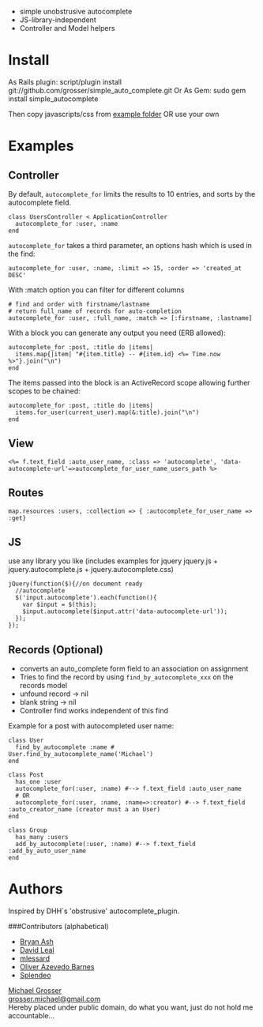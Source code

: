  - simple unobstrusive autocomplete
 - JS-library-independent
 - Controller and Model helpers


Install
=======
As Rails plugin:
    script/plugin install git://github.com/grosser/simple_auto_complete.git
Or As Gem:
    sudo gem install simple_autocomplete

Then copy javascripts/css from [example folder](http://github.com/grosser/simple_auto_complete/tree/master/example_js/) OR use your own


Examples
========

Controller
----------
By default, `autocomplete_for` limits the results to 10 entries,
and sorts by the autocomplete field.

    class UsersController < ApplicationController
      autocomplete_for :user, :name
    end


`autocomplete_for` takes a third parameter, an options hash which is used in the find:

    autocomplete_for :user, :name, :limit => 15, :order => 'created_at DESC'

With :match option you can filter for different columns

    # find and order with firstname/lastname
    # return full_name of records for auto-completion
    autocomplete_for :user, :full_name, :match => [:firstname, :lastname]

With a block you can generate any output you need (ERB allowed):

    autocomplete_for :post, :title do |items|
      items.map{|item| "#{item.title} -- #{item.id} <%= Time.now %>"}.join("\n")
    end

The items passed into the block is an ActiveRecord scope allowing further scopes to be chained:

    autocomplete_for :post, :title do |items|
      items.for_user(current_user).map(&:title).join("\n")
    end
      
View
----
    <%= f.text_field :auto_user_name, :class => 'autocomplete', 'data-autocomplete-url'=>autocomplete_for_user_name_users_path %>

Routes
------
    map.resources :users, :collection => { :autocomplete_for_user_name => :get}

JS
--
use any library you like
(includes examples for jquery jquery.js + jquery.autocomplete.js + jquery.autocomplete.css)


    jQuery(function($){//on document ready
      //autocomplete
      $('input.autocomplete').each(function(){
        var $input = $(this);
        $input.autocomplete($input.attr('data-autocomplete-url'));
      });
    });

Records (Optional)
------------------
 - converts an auto_complete form field to an association on assignment
 - Tries to find the record by using `find_by_autocomplete_xxx` on the records model
 - unfound record -> nil
 - blank string -> nil
 - Controller find works independent of this find

Example for a post with autocompleted user name:

    class User
      find_by_autocomplete :name # User.find_by_autocomplete_name('Michael')
    end

    class Post
      has_one :user
      autocomplete_for(:user, :name) #--> f.text_field :auto_user_name
      # OR
      autocomplete_for(:user, :name, :name=>:creator) #--> f.text_field :auto_creator_name (creator must a an User)
    end

    class Group
      has_many :users
      add_by_autocomplete(:user, :name) #--> f.text_field :add_by_auto_user_name
    end


Authors
=======
Inspired by DHH`s 'obstrusive' autocomplete_plugin.

###Contributors (alphabetical)
 - [Bryan Ash](http://bryan-ash.blogspot.com)
 - [David Leal](http://github.com/david)
 - [mlessard](http://github.com/mlessard)
 - [Oliver Azevedo Barnes](http://github.com/oliverbarnes)
 - [Splendeo](http://www.splendeo.es)

[Michael Grosser](http://pragmatig.wordpress.com)  
grosser.michael@gmail.com  
Hereby placed under public domain, do what you want, just do not hold me accountable...
